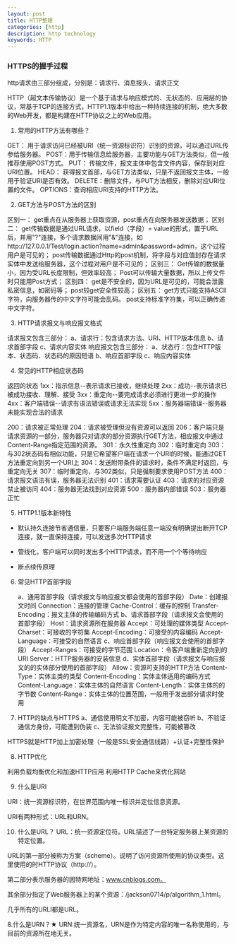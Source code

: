 ```yaml
---
layout: post
title: HTTP整理
categories: [http]
description: http technology
keywords: HTTP
---
```


### HTTPS的握手过程
http请求由三部分组成，分别是：请求行、消息报头、请求正文

HTTP（超文本传输协议）是一个基于请求与响应模式的、无状态的、应用层的协议，常基于TCP的连接方式，HTTP1.1版本中给出一种持续连接的机制，绝大多数的Web开发，都是构建在HTTP协议之上的Web应用。

1. 常用的HTTP方法有哪些？

GET： 用于请求访问已经被URI（统一资源标识符）识别的资源，可以通过URL传参给服务器。
POST：用于传输信息给服务器，主要功能与GET方法类似，但一般推荐使用POST方式。
PUT： 传输文件，报文主体中包含文件内容，保存到对应URI位置。
HEAD： 获得报文首部，与GET方法类似，只是不返回报文主体，一般用于验证URI是否有效。
DELETE：删除文件，与PUT方法相反，删除对应URI位置的文件。
OPTIONS：查询相应URI支持的HTTP方法。


2. GET方法与POST方法的区别

区别一：
get重点在从服务器上获取资源，post重点在向服务器发送数据；
区别二：
get传输数据是通过URL请求，以field（字段）= value的形式，置于URL后，并用"?"连接，多个请求数据间用"&"连接，如http://127.0.0.1/Test/login.action?name=admin&password=admin，这个过程用户是可见的；
post传输数据通过Http的post机制，将字段与对应值封存在请求实体中发送给服务器，这个过程对用户是不可见的；
区别三：
Get传输的数据量小，因为受URL长度限制，但效率较高；
Post可以传输大量数据，所以上传文件时只能用Post方式；
区别四：
get是不安全的，因为URL是可见的，可能会泄露私密信息，如密码等；
post较get安全性较高；
区别五：
get方式只能支持ASCII字符，向服务器传的中文字符可能会乱码。
post支持标准字符集，可以正确传递中文字符。


3. HTTP请求报文与响应报文格式

请求报文包含三部分：
a、请求行：包含请求方法、URI、HTTP版本信息
b、请求首部字段
c、请求内容实体
响应报文包含三部分：
a、状态行：包含HTTP版本、状态码、状态码的原因短语
b、响应首部字段
c、响应内容实体

4. 常见的HTTP相应状态码

返回的状态
1xx：指示信息--表示请求已接收，继续处理
2xx：成功--表示请求已被成功接收、理解、接受
3xx：重定向--要完成请求必须进行更进一步的操作
4xx：客户端错误--请求有语法错误或请求无法实现
5xx：服务器端错误--服务器未能实现合法的请求


200：请求被正常处理
204：请求被受理但没有资源可以返回
206：客户端只是请求资源的一部分，服务器只对请求的部分资源执行GET方法，相应报文中通过Content-Range指定范围的资源。
301：永久性重定向
302：临时重定向
303：与302状态码有相似功能，只是它希望客户端在请求一个URI的时候，能通过GET方法重定向到另一个URI上
304：发送附带条件的请求时，条件不满足时返回，与重定向无关
307：临时重定向，与302类似，只是强制要求使用POST方法
400：请求报文语法有误，服务器无法识别
401：请求需要认证
403：请求的对应资源禁止被访问
404：服务器无法找到对应资源
500：服务器内部错误
503：服务器正忙




5. HTTP1.1版本新特性

  - 默认持久连接节省通信量，只要客户端服务端任意一端没有明确提出断开TCP连接，就一直保持连接，可以发送多次HTTP请求

  - 管线化，客户端可以同时发出多个HTTP请求，而不用一个个等待响应

  - 断点续传原理



6. 常见HTTP首部字段

    a、通用首部字段（请求报文与响应报文都会使用的首部字段）
    Date：创建报文时间
    Connection：连接的管理
    Cache-Control：缓存的控制
    Transfer-Encoding：报文主体的传输编码方式
    b、请求首部字段（请求报文会使用的首部字段）
    Host：请求资源所在服务器
    Accept：可处理的媒体类型
    Accept-Charset：可接收的字符集
    Accept-Encoding：可接受的内容编码
    Accept-Language：可接受的自然语言
    c、响应首部字段（响应报文会使用的首部字段）
    Accept-Ranges：可接受的字节范围
    Location：令客户端重新定向到的URI
    Server：HTTP服务器的安装信息
    d、实体首部字段（请求报文与响应报文的的实体部分使用的首部字段）
    Allow：资源可支持的HTTP方法
    Content-Type：实体主类的类型
    Content-Encoding：实体主体适用的编码方式
    Content-Language：实体主体的自然语言
    Content-Length：实体主体的的字节数
    Content-Range：实体主体的位置范围，一般用于发出部分请求时使用


7. HTTP的缺点与HTTPS
a、通信使用明文不加密，内容可能被窃听
b、不验证通信方身份，可能遭到伪装
c、无法验证报文完整性，可能被篡改

HTTPS就是HTTP加上加密处理（一般是SSL安全通信线路）+认证+完整性保护

 

8. HTTP优化

利用负载均衡优化和加速HTTP应用
利用HTTP Cache来优化网站

9. 什么是URI

URI：统一资源标识符，在世界范围内唯一标识并定位信息资源。

URI有两种形式：URL和URN。

10. 什么是URL？
URL：统一资源定位符。URL描述了一台特定服务器上某资源的特定位置。

URL的第一部分被称为方案（scheme）。说明了访问资源所使用的协议类型。这里使用的时HTTP协议（http://）。

第二部分表示服务器的因特网地址：www.cnblogs.com。

其余部分指定了Web服务器上的某个资源：/jackson0714/p/algorithm_1.html。

几乎所有的URLI都是URL。

8.什么是URN？★
URN:统一资源名，URN是作为特定内容的唯一名称使用的，与目前的资源所在地无关。